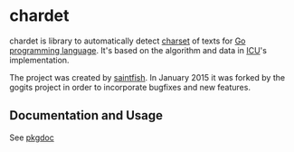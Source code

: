 # chardet

chardet is library to automatically detect
[charset](http://en.wikipedia.org/wiki/Character_encoding) of texts for [Go
programming language](http://golang.org/). It's based on the algorithm and data
in [ICU](http://icu-project.org/)'s implementation.

The project was created by [saintfish](http://github.com/saintfish/chardet). In January 2015 it was forked by the gogits project in order to incorporate bugfixes and new features.

## Documentation and Usage

See [pkgdoc](http://godoc.org/github.com/gogs/chardet)
